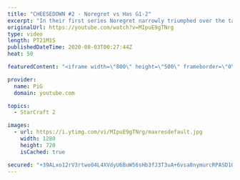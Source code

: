 ```yaml
---
title: "CHEESEDOWN #2 - Noregret vs Has G1-2"
excerpt: "In their first series Noregret narrowly triumphed over the taiwanese player. Now Has will have to unholster every cannon and proxy dark shrine in his arsenal to bring it back and fight for the title. I’m also bloody curious to see if chronoboost makes up for the lack of a MSC when a match is full on"
originalUrl: https://youtube.com/watch?v=MIpuE9gTNrg
type: video
length: PT21M1S
publishedDateTime: 2020-08-03T00:27:44Z
heat: 50

featuredContent: "<iframe width=\"800\" height=\"500\" frameborder=\"0\" src=\"https://www.youtube.com/embed/MIpuE9gTNrg\" allow=\"accelerometer; autoplay; encrypted-media; gyroscope; picture-in-picture\" allowfullscreen></iframe>"

provider:
  name: PiG
  domain: youtube.com

topics:
  - StarCraft 2

images:
  - url: https://i.ytimg.com/vi/MIpuE9gTNrg/maxresdefault.jpg
    width: 1280
    height: 720
    isCached: true

secured: "+39ALxo12rV3rtwo04L4XVdyU6BuW56sHb3fJ3T3uA+6vsa8nymurcRPASD1Q8Kz404HGJxmKMQ2fcMG6dMUTnFujFZ7AD4UB+EMBh5WHUQfiwn9eGXSH99ISEDQmh+fJdTrFJ1mFJ4sPws9/sZk6svosL/hjBjVIrHiVpfZhaBDJU3yJZOTCYphOo6xowR+B69+YGDh30DBs+IWfqe+fl2QI2HDUaUYmATJaO/5nKPPmhhbnKEVXptWfSIX+FpmQcPNsLVj6mOGiRxTerKLVwfHYw/eVlK6VVBHVV+baRsccXaQNzywekgm1ZZLmRVOWT1BY24POz7LGCKJCrCZ+cM5tnKFyqHvxJg1dHZ9MWn6sxSTQTpLQEdP2j4B5flZ35Di6rxhsMNLk5a9ZCTgvMWsp11OXP3IcoT0wQP5EHI=;vqRT7BH7+iP4E3ziv01GZg=="
---
```


